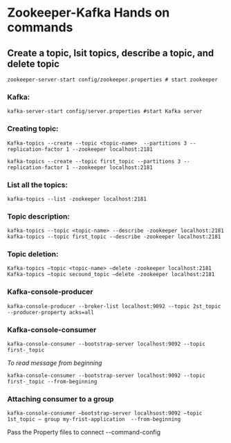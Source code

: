 # Zookeeper-Kafka Hands on commands

## Create a topic, lsit topics, describe a topic, and delete topic

	zookeeper-server-start config/zookeeper.properties # start zookeeper

### Kafka:

	kafka-server-start config/server.properties #start Kafka server

### Creating topic:

	Kafka-topics --create --topic <topic-name>  --partitions 3 --replication-factor 1 --zookeeper localhost:2181

	kafka-topics --create --topic first_topic --partitions 3 --replication-factor 1 --zookeeper localhost:2181

### List all the topics:

	kafka-topics --list -zookeeper localhost:2181

### Topic description:

	kafka-topics --topic <topic-name> --describe -zookeeper localhost:2181
	kafka-topics --topic first_topic --describe -zookeeper localhost:2181 

### Topic deletion:

	Kafka-topics —topic <topic-name> —delete -zookeeper localhost:2181 
	Kafka-topics —topic secound_topic —delete -zookeeper localhost:2181
	
### Kafka-console-producer
	
	kafka-console-producer --broker-list localhost:9092 --topic 2st_topic --producer-property acks=all

### Kafka-console-consumer
	
	kafka-console-consumer --bootstrap-server localhost:9092 --topic first-_topic
	
*To read message from beginning*

	kafka-console-consumer --bootstrap-server localhost:9092 --topic first-_topic --from-beginning

### Attaching consumer to a group
	
	kafka-console-consumer —bootstrap-server localhsost:9092 —topic 1st_topic — group my-frist-application  --from-beginning

Pass the Property files to connect --command-config <File-location>
